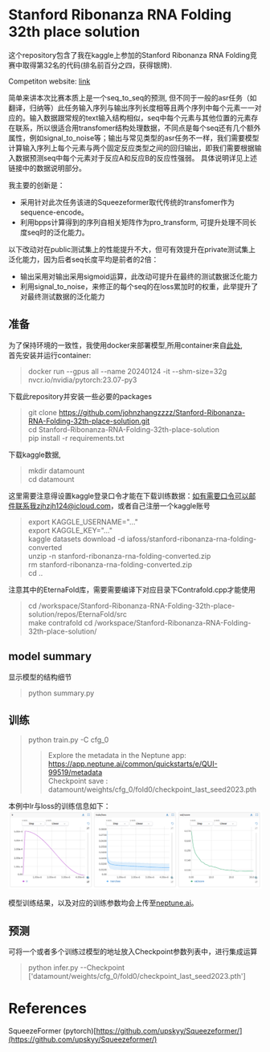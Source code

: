 # Stanford Ribonanza RNA Folding 32th place solution 

这个repository包含了我在kaggle上参加的Stanford Ribonanza RNA Folding竞赛中取得第32名的代码(排名前百分之四，获得银牌).  

Competiton website: [link](https://www.kaggle.com/competitions/stanford-ribonanza-rna-folding)  

简单来讲本次比赛本质上是一个seq_to_seq的预测, 但不同于一般的asr任务（如翻译，归纳等）此任务输入序列与输出序列长度相等且两个序列中每个元素一一对应的。输入数据跟常规的text输入结构相似，seq中每个元素与其他位置的元素存在联系，所以很适合用transfomer结构处理数据，不同点是每个seq还有几个额外属性，例如signal_to_noise等；输出与常见类型的asr任务不一样，我们需要模型计算输入序列上每个元素与两个固定反应类型之间的回归输出，即我们需要根据输入数据预测seq中每个元素对于反应A和反应B的反应性强弱。 具体说明详见上述链接中的数据说明部分。  

我主要的创新是：   
- 采用针对此次任务该进的Squeezeformer取代传统的transfomer作为sequence-encode。  
- 利用bpps计算得到的序列自相关矩阵作为pro_transform, 可提升处理不同长度seq时的泛化能力。  

以下改动对在public测试集上的性能提升不大，但可有效提升在private测试集上泛化能力，因为后者seq长度平均是前者的2倍：
- 输出采用对输出采用sigmoid运算，此改动可提升在最终的测试数据泛化能力  
- 利用signal_to_noise，来修正的每个seq的在loss累加时的权重，此举提升了对最终测试数据的泛化能力  

## 准备

为了保持环境的一致性，我使用docker来部署模型,所用container来自[此处](https://catalog.ngc.nvidia.com/orgs/nvidia/containers/pytorch),  
首先安装并运行container:
> docker run --gpus all --name 20240124  -it --shm-size=32g nvcr.io/nvidia/pytorch:23.07-py3  

下载此repository并安装一些必要的packages  
> git clone https://github.com/johnzhangzzzz/Stanford-Ribonanza-RNA-Folding-32th-place-solution.git  
> cd Stanford-Ribonanza-RNA-Folding-32th-place-solution   
> pip install -r requirements.txt    
  
下载kaggle数据,  
> mkdir datamount  
> cd datamount

这里需要注意得设置kaggle登录口令才能在下载训练数据：如有需要口令可以邮件联系我zjhzjh124@icloud.com，或者自己注册一个kaggle账号  
> export KAGGLE_USERNAME="..."  
> export KAGGLE_KEY="..."  
> kaggle datasets download -d iafoss/stanford-ribonanza-rna-folding-converted  
> unzip -n stanford-ribonanza-rna-folding-converted.zip  
> rm stanford-ribonanza-rna-folding-converted.zip  
> cd ..  

注意其中的EternaFold库，需要需要编译下对应目录下Contrafold.cpp才能使用
> cd /workspace/Stanford-Ribonanza-RNA-Folding-32th-place-solution/repos/EternaFold/src  
> make contrafold
> cd /workspace/Stanford-Ribonanza-RNA-Folding-32th-place-solution/

## model summary
显示模型的结构细节  
> python summary.py

## 训练  

> python train.py -C cfg_0
>> Explore the metadata in the Neptune app:  
>> <https://app.neptune.ai/common/quickstarts/e/QUI-99519/metadata>  
>> Checkpoint save : datamount/weights/cfg_0/fold0/checkpoint_last_seed2023.pth

本例中lr与loss的训练信息如下：
![fig_1.png](https://github.com/johnzhangzzzz/Stanford-Ribonanza-RNA-Folding-32th-place-solution/blob/72f1954835dc9bd4f3785bf48204e65d294be736/fig_1.png)     

模型训练结果，以及对应的训练参数均会上传至[neptune.ai](https://app.neptune.ai/common/quickstarts/e/QUI-99519/metadata)。




## 预测  
可将一个或者多个训练过模型的地址放入Checkpoint参数列表中，进行集成运算
> python infer.py --Checkpoint ['datamount/weights/cfg_0/fold0/checkpoint_last_seed2023.pth']




# References
SqueezeFormer (pytorch)[https://github.com/upskyy/Squeezeformer/](https://github.com/upskyy/Squeezeformer/)

